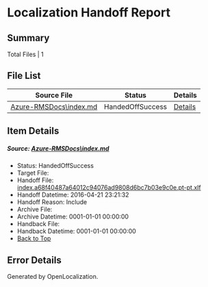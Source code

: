 # <a name='report-top'></a> Localization Handoff Report

## Summary
 Total Files | 1

## File List
 Source File | Status | Details 
 ----------- | ------ | ------- 
 [Azure-RMSDocs\index.md](https://github.com/Microsoft/Azure-RMSDocs-pr/blob/d545e72831e9d3fe4448680645d955d4c49952d0/Azure-RMSDocs/index.md) | HandedOffSuccess | [Details](#ec455586493217b04b8ada316179b1c1957dac00162)

## Item Details
##### <a name='ec455586493217b04b8ada316179b1c1957dac00162'></a> Source: [Azure-RMSDocs\index.md](https://github.com/Microsoft/Azure-RMSDocs-pr/blob/d545e72831e9d3fe4448680645d955d4c49952d0/Azure-RMSDocs/index.md)
* Status: HandedOffSuccess
* Target File: 
* Handoff File: [index.a68f40487a64012c94076ad9808d6bc7b03e9c0e.pt-pt.xlf](https://github.com/Microsoft/EM.handoff/blob/30d9b7da5c7a9913478ff655727c784b10d0df60/ol-handoff/Microsoft/Azure-RMSDocs-pr.pt-pt/master/index.a68f40487a64012c94076ad9808d6bc7b03e9c0e.pt-pt.xlf)
* Handoff Datetime: 2016-04-21 23:21:32
* Handoff Reason: Include
* Archive File: 
* Archive Datetime: 0001-01-01 00:00:00
* Handback File: 
* Handback Datetime: 0001-01-01 00:00:00
* [Back to Top](#report-top)


## Error Details

Generated by OpenLocalization.
